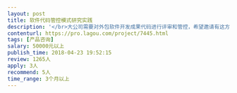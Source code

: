 ```yaml
---                
layout: post       
title: 软件代码管控模式研究实践           
description: '</br>大公司需要对外包软件开发成果代码进行评审和管控，希望邀请有这方面经验的团队参加。（注意：需要有成功案例）</br></br>主要研究内容：</br>1、代码规范，入库评审、检测。</br>2、代码存储、运维规范与实现。</br>3、代码成果出库安全受控分享。</br></br>涉及到管理机制设计。</br>'     
contenturl: https://pro.lagou.com/project/7445.html      
tags: [产品咨询]            
salary: 50000元以上          
publish_time: 2018-04-23 19:52:15         
review: 1265人                   
apply: 3人                   
recommend: 5人                   
time_range: 3个月以上              
---                 
```

